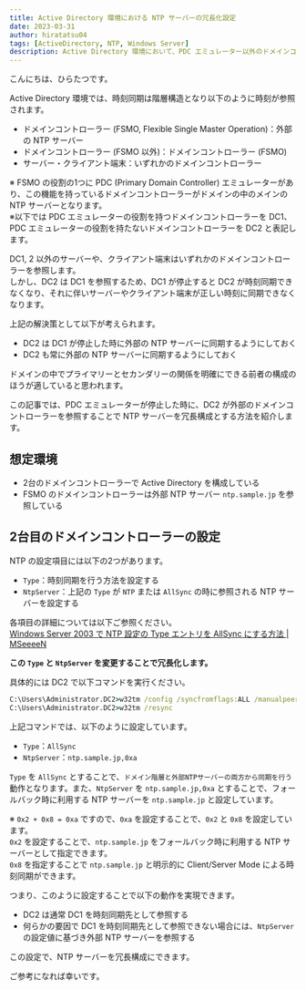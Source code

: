 ```yaml
---
title: Active Directory 環境における NTP サーバーの冗長化設定
date: 2023-03-31
author: hiratatsu04
tags: [ActiveDirectory, NTP, Windows Server]
description: Active Directory 環境において、PDC エミュレーター以外のドメインコントローラーは PDC エミュレーターを参照して時刻同期します。しかし、この場合参照先の PDC エミュレーターの役割を持つドメインコントローラーが障害などで停止すると、時刻同期ができなくなります。この記事では、PDC エミュレーターが停止した時に、外部のドメインコントローラーを参照することで NTP サーバーを冗長構成とする方法を紹介します。
---
```


こんにちは、ひらたつです。

Active Directory 環境では、時刻同期は階層構造となり以下のように時刻が参照されます。

- ドメインコントローラー (FSMO, Flexible Single Master Operation)：外部の NTP サーバー
- ドメインコントローラー (FSMO 以外)：ドメインコントローラー (FSMO)
- サーバー・クライアント端末：いずれかのドメインコントローラー

※ FSMO の役割の1つに PDC (Primary Domain Controller) エミュレーターがあり、この機能を持っているドメインコントローラーがドメインの中のメインの NTP サーバーとなります。  
※以下では PDC エミュレーターの役割を持つドメインコントローラーを DC1、PDC エミュレーターの役割を持たないドメインコントローラーを DC2 と表記します。

DC1, 2 以外のサーバーや、クライアント端末はいずれかのドメインコントローラーを参照します。  
しかし、DC2 は DC1 を参照するため、DC1 が停止すると DC2 が時刻同期できなくなり、それに伴いサーバーやクライアント端末が正しい時刻に同期できなくなります。

上記の解決策として以下が考えられます。

- DC2 は DC1 が停止した時に外部の NTP サーバーに同期するようにしておく
- DC2 も常に外部の NTP サーバーに同期するようにしておく

ドメインの中でプライマリーとセカンダリーの関係を明確にできる前者の構成のほうが適していると思われます。

この記事では、PDC エミュレーターが停止した時に、DC2 が外部のドメインコントローラーを参照することで NTP サーバーを冗長構成とする方法を紹介します。

## 想定環境
- 2台のドメインコントローラーで Active Directory を構成している
- FSMO のドメインコントローラーは外部 NTP サーバー `ntp.sample.jp` を参照している

## 2台目のドメインコントローラーの設定

NTP の設定項目には以下の2つがあります。

- `Type`：時刻同期を行う方法を設定する
- `NtpServer`：上記の `Type` が `NTP` または `AllSync` の時に参照される NTP サーバーを設定する

各項目の詳細については以下ご参照ください。  
[Windows Server 2003 で NTP 設定の Type エントリを AllSync にする方法 | MSeeeeN](https://mseeeen.msen.jp/windows-server-2003-ntp-allsync/#%E5%89%8D%E7%BD%AE%E3%81%8Dntp-%E3%81%AE%E8%A8%AD%E5%AE%9A%E9%A0%85%E7%9B%AE)

**この `Type` と `NtpServer` を変更することで冗長化します。**

具体的には DC2 で以下コマンドを実行ください。

```cmd
C:\Users\Administrator.DC2>w32tm /config /syncfromflags:ALL /manualpeerlist:ntp.sample.jp,0xa /update
C:\Users\Administrator.DC2>w32tm /resync
```

上記コマンドでは、以下のように設定しています。

- `Type`：`AllSync`
- `NtpServer`：`ntp.sample.jp,0xa`

`Type` を `AllSync` とすることで、`ドメイン階層と外部NTPサーバーの両方から同期を行う` 動作となります。また、`NtpServer` を `ntp.sample.jp,0xa` とすることで、フォールバック時に利用する NTP サーバーを `ntp.sample.jp` と設定しています。

※ `0x2 + 0x8 = 0xa` ですので、`0xa` を設定することで、`0x2` と `0x8` を設定しています。  
`0x2` を設定することで、`ntp.sample.jp` をフォールバック時に利用する NTP サーバーとして指定できます。  
`0x8` を指定することで `ntp.sample.jp` と明示的に Client/Server Mode による時刻同期ができます。

つまり、このように設定することで以下の動作を実現できます。

- DC2 は通常 DC1 を時刻同期先として参照する
- 何らかの要因で DC1 を時刻同期先として参照できない場合には、`NtpServer` の設定値に基づき外部 NTP サーバーを参照する

この設定で、NTP サーバーを冗長構成にできます。

ご参考になれば幸いです。
